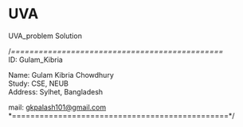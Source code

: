 # UVA
UVA_problem Solution 

/*==============================================*\
ID:          Gulam_Kibria
 
Name:     Gulam Kibria Chowdhury <br>
Study:      CSE, NEUB <br>
Address:  Sylhet, Bangladesh <br>
 
 mail: gkpalash101@gmail.com <br>
\*===============================================*/
